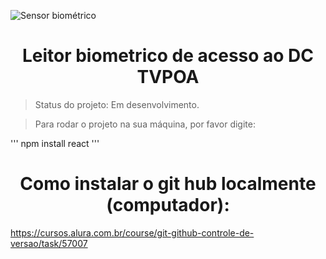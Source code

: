 ![Sensor biométrico](https://github.com/ElisandroSoares/ElisandroSoares/assets/142903512/7859cb6f-b370-497d-be42-9d6a362f6e4a)

<h1 align="center"> Leitor biometrico de acesso ao DC TVPOA </h1>

> Status do projeto: Em desenvolvimento.

> Para rodar o projeto na sua máquina, por favor digite:

'''
npm install react
'''
<h1 align="center"> Como instalar o git hub localmente (computador):</h1>

 https://cursos.alura.com.br/course/git-github-controle-de-versao/task/57007

